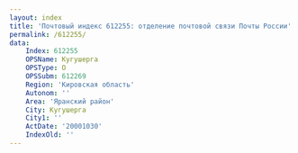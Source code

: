 ```yaml
---
layout: index
title: 'Почтовый индекс 612255: отделение почтовой связи Почты России'
permalink: /612255/
data:
    Index: 612255
    OPSName: Кугушерга
    OPSType: О
    OPSSubm: 612269
    Region: 'Кировская область'
    Autonom: ''
    Area: 'Яранский район'
    City: Кугушерга
    City1: ''
    ActDate: '20001030'
    IndexOld: ''
---
```

